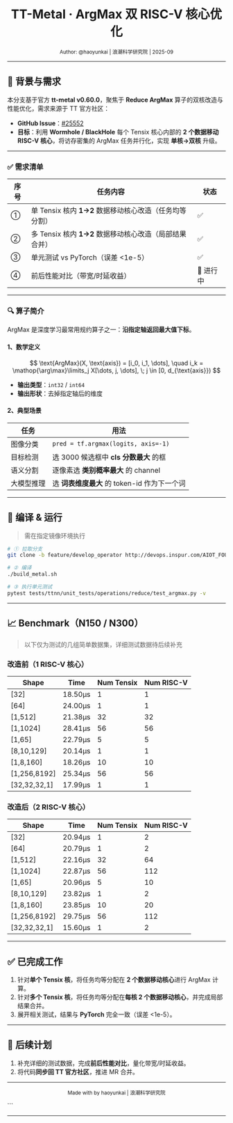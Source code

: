 <div align="center">

# TT-Metal · ArgMax 双 RISC-V 核心优化

<sub>Author: @haoyunkai | 浪潮科学研究院 | 2025-09</sub>
</div>

---

## 📖 背景与需求
本分支基于官方 **tt-metal v0.60.0**，聚焦于 **Reduce ArgMax** 算子的双核改造与性能优化，需求来源于 TT 官方社区：

- **GitHub Issue**：[#25552](https://github.com/tenstorrent/tt-metal/issues/25552)  
- **目标**：利用 **Wormhole / BlackHole** 每个 Tensix 核心内部的 **2 个数据移动 RISC-V 核心**，将访存密集的 ArgMax 任务并行化，实现 **单核→双核** 升级。

---

### ✅ 需求清单
| 序号 | 任务内容 | 状态 |
| ---- | -------- | ---- |
| ① | 单 Tensix 核内 **1→2** 数据移动核心改造（任务均等分割） | ✅ |
| ② | 多 Tensix 核内 **1→2** 数据移动核心改造（局部结果合并） | ✅ |
| ③ | 单元测试 vs PyTorch（误差 <1e-5） | ✅ |
| ④ | 前后性能对比（带宽/时延收益） | 🚧 进行中 |

---

### 🔍 算子简介
ArgMax 是深度学习最常用规约算子之一：**沿指定轴返回最大值下标**。

#### 1、数学定义
$$
\text{ArgMax}(X, \text{axis}) = [i_0, i_1, \dots], \quad
i_k = \mathop{\arg\max}\limits_j X[\dots, j, \dots], \; j \in [0, d_{\text{axis}})
$$
- **输出类型**：`int32` / `int64`  
- **输出形状**：去掉指定轴后的维度

#### 2、典型场景
| 任务 | 用法 |
| ---- | ---- |
| 图像分类 | `pred = tf.argmax(logits, axis=-1)` |
| 目标检测 | 选 3000 候选框中 **cls 分数最大** 的框 |
| 语义分割 | 逐像素选 **类别概率最大** 的 channel |
| 大模型推理 | 选 **词表维度最大** 的 token-id 作为下一个词 |

---

## 🧩 编译 & 运行
> 需在指定镜像环境执行

```bash
# ① 拉取分支
git clone -b feature/develop_operator http://devops.inspur.com/AIOT_FOUR/tt-metal.git

# ② 编译
./build_metal.sh

# ③ 执行单元测试
pytest tests/ttnn/unit_tests/operations/reduce/test_argmax.py -v
```

---

## 📈 Benchmark（N150 / N300）
> 以下仅为测试的几组简单数据集，详细测试数据待后续补充

### 改造前（1 RISC-V 核心）
| Shape        | Time   | Num Tensix | Num RISC-V |
|--------------|--------|------------|------------|
| [32]         | 18.50μs | 1          | 1        |
| [64]         | 24.00μs | 1          | 1        |
| [1,512]      | 21.38μs | 32         | 32       |
| [1,1024]     | 28.41μs | 56         | 56       |
| [1,65]       | 22.79μs | 5          | 5        |
| [8,10,129]   | 20.14μs | 1          | 1        |
| [1,8,160]    | 18.26μs | 10         | 10       |
| [1,256,8192] | 25.34μs | 56         | 56       |
| [32,32,32,1] | 17.99μs | 1          | 1        |

### 改造后（2 RISC-V 核心）
| Shape        | Time   | Num Tensix | Num RISC-V |
|--------------|--------|------------|------------|
| [32]         | 20.94μs | 1          | 2        |
| [64]         | 20.79μs | 1          | 2        |
| [1,512]      | 22.16μs | 32         | 64       |
| [1,1024]     | 22.87μs | 56         | 112      |
| [1,65]       | 20.96μs | 5          | 10       |
| [8,10,129]   | 23.82μs | 1          | 2        |
| [1,8,160]    | 23.85μs | 10         | 20       |
| [1,256,8192] | 29.75μs | 56         | 112      |
| [32,32,32,1] | 15.60μs | 1          | 2        |


---

## ✅ 已完成工作
1. 针对**单个 Tensix 核**，将任务均等分配在 **2 个数据移动核心**进行 ArgMax 计算。  
2. 针对**多个 Tensix 核**，将任务均等分配在**每核 2 个数据移动核心**，并完成局部结果合并。  
3. 展开相关测试，结果与 **PyTorch** 完全一致（误差 <1e-5）。

---

## 📝 后续计划
1. 补充详细的测试数据，完成**前后性能对比**，量化带宽/时延收益。  
2. 将代码**同步回 TT 官方社区**，推进 MR 合并。

---

<div align="center">

<sub>Made with  by haoyunkai | 浪潮科学研究院</sub>
</div>
```

---
